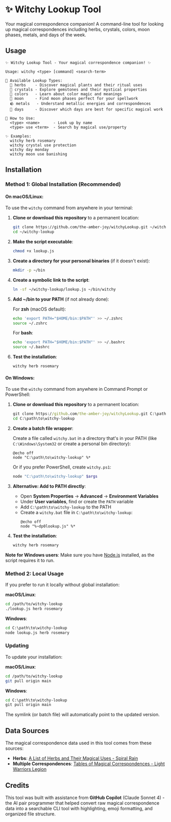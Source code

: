 # ✨ Witchy Lookup Tool

Your magical correspondence companion! A command-line tool for looking up magical correspondences including herbs, crystals, colors, moon phases, metals, and days of the week.

## Usage

```
✨ Witchy Lookup Tool - Your magical correspondence companion! ✨

Usage: witchy <type> [command] <search-term>

🔮 Available Lookup Types:
  🌿 herbs    - Discover magical plants and their ritual uses
  💎 crystals - Explore gemstones and their mystical properties
  🎨 colors   - Learn about color magic and meanings
  🌙 moon     - Find moon phases perfect for your spellwork
  🪨 metals   - Understand metallic energies and correspondences
  📅 days     - Discover which days are best for specific magical work

📖 How to Use:
  <type> <name>      - Look up by name
  <type> use <term>  - Search by magical use/property

✨ Examples:
  witchy herb rosemary
  witchy crystal use protection
  witchy day monday
  witchy moon use banishing
```

## Installation

### Method 1: Global Installation (Recommended)

#### On macOS/Linux:

To use the `witchy` command from anywhere in your terminal:

1. **Clone or download this repository** to a permanent location:

   ```bash
   git clone https://github.com/the-amber-joy/witchyLookup.git ~/witchy-lookup
   cd ~/witchy-lookup
   ```

2. **Make the script executable**:

   ```bash
   chmod +x lookup.js
   ```

3. **Create a directory for your personal binaries** (if it doesn't exist):

   ```bash
   mkdir -p ~/bin
   ```

4. **Create a symbolic link to the script**:

   ```bash
   ln -sf ~/witchy-lookup/lookup.js ~/bin/witchy
   ```

5. **Add ~/bin to your PATH** (if not already done):

   For **zsh** (macOS default):

   ```bash
   echo 'export PATH="$HOME/bin:$PATH"' >> ~/.zshrc
   source ~/.zshrc
   ```

   For **bash**:

   ```bash
   echo 'export PATH="$HOME/bin:$PATH"' >> ~/.bashrc
   source ~/.bashrc
   ```

6. **Test the installation**:
   ```bash
   witchy herb rosemary
   ```

#### On Windows:

To use the `witchy` command from anywhere in Command Prompt or PowerShell:

1. **Clone or download this repository** to a permanent location:

   ```cmd
   git clone https://github.com/the-amber-joy/witchyLookup.git C:\path\to\witchy-lookup
   cd C:\path\to\witchy-lookup
   ```

2. **Create a batch file wrapper**:

   Create a file called `witchy.bat` in a directory that's in your PATH (like `C:\Windows\System32` or create a personal bin directory):

   ```batch
   @echo off
   node "C:\path\to\witchy-lookup" %*
   ```

   Or if you prefer PowerShell, create `witchy.ps1`:

   ```powershell
   node "C:\path\to\witchy-lookup" $args
   ```

3. **Alternative: Add to PATH directly**:

   - Open **System Properties** → **Advanced** → **Environment Variables**
   - Under **User variables**, find or create the `PATH` variable
   - Add `C:\path\to\witchy-lookup` to the PATH
   - Create a `witchy.bat` file in `C:\path\to\witchy-lookup`:
     ```batch
     @echo off
     node "%~dp0lookup.js" %*
     ```

4. **Test the installation**:
   ```cmd
   witchy herb rosemary
   ```

**Note for Windows users**: Make sure you have [Node.js](https://nodejs.org/) installed, as the script requires it to run.

### Method 2: Local Usage

If you prefer to run it locally without global installation:

**macOS/Linux**:

```bash
cd /path/to/witchy-lookup
./lookup.js herb rosemary
```

**Windows**:

```cmd
cd C:\path\to\witchy-lookup
node lookup.js herb rosemary
```

### Updating

To update your installation:

**macOS/Linux**:

```bash
cd /path/to/witchy-lookup
git pull origin main
```

**Windows**:

```cmd
cd C:\path\to\witchy-lookup
git pull origin main
```

The symlink (or batch file) will automatically point to the updated version.

## Data Sources

The magical correspondence data used in this tool comes from these sources:

- **Herbs**: [A List of Herbs and Their Magical Uses - Spiral Rain](https://spiralrain.ca/blogs/blog-posts/a-list-of-herbs-and-their-magickal-uses)
- **Multiple Correspondences**: [Tables of Magical Correspondences - Light Warriors Legion](https://lightwarriorslegion.com/tables-of-magickal-correspondences/)

## Credits

This tool was built with assistance from **GitHub Copilot** (Claude Sonnet 4) - the AI pair programmer that helped convert raw magical correspondence data into a searchable CLI tool with highlighting, emoji formatting, and organized file structure.
